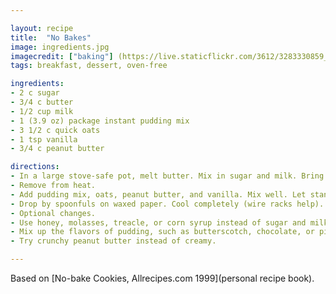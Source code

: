 ```yaml
---

layout: recipe
title:  "No Bakes"
image: ingredients.jpg
imagecredit: ["baking"] (https://live.staticflickr.com/3612/3283330859_da9f831e2d.jpg) by [ballookey] (https://www.flickr.com/photos/97048049@N00)  CC BY-NC-ND 2.0
tags: breakfast, dessert, oven-free

ingredients:
- 2 c sugar
- 3/4 c butter
- 1/2 cup milk
- 1 (3.9 oz) package instant pudding mix
- 3 1/2 c quick oats
- 1 tsp vanilla
- 3/4 c peanut butter

directions:
- In a large stove-safe pot, melt butter. Mix in sugar and milk. Bring to a rolling boil for 2 minutes. Stir throughout.
- Remove from heat. 
- Add pudding mix, oats, peanut butter, and vanilla. Mix well. Let stand for 5 minutes.
- Drop by spoonfuls on waxed paper. Cool completely (wire racks help). May take an hour.
- Optional changes.
- Use honey, molasses, treacle, or corn syrup instead of sugar and milk.
- Mix up the flavors of pudding, such as butterscotch, chocolate, or pistachio.
- Try crunchy peanut butter instead of creamy.

---
```


Based on [No-bake Cookies, Allrecipes.com 1999](personal recipe book).